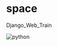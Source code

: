 # space
Django_Web_Train




![python](https://github.com/DouglasSilva2/space/assets/25905809/5f585181-17d5-4ae1-b4b2-108a6eef9778)
